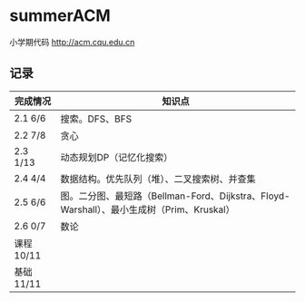 # summerACM
小学期代码
http://acm.cqu.edu.cn

## 记录
|完成情况  |  知识点|
|---|---|
|2.1  6/6   |搜索。DFS、BFS|
|2.2  7/8   |贪心|
|2.3  1/13  |动态规划DP（记忆化搜索）|
|2.4  4/4   |数据结构。优先队列（堆）、二叉搜索树、并查集|
|2.5  6/6   |图。二分图、最短路（Bellman-Ford、Dijkstra、Floyd-Warshall）、最小生成树（Prim、Kruskal）|
|2.6  0/7   |数论|
|课程 10/11||
|基础 11/11||
